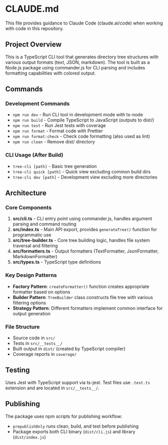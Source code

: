 # CLAUDE.md

This file provides guidance to Claude Code (claude.ai/code) when working with code in this repository.

## Project Overview

This is a TypeScript CLI tool that generates directory tree structures with various output formats (text, JSON, markdown). The tool is built as a Node.js package using commander.js for CLI parsing and includes formatting capabilities with colored output.

## Commands

### Development Commands

- `npm run dev` - Run CLI tool in development mode with ts-node
- `npm run build` - Compile TypeScript to JavaScript (outputs to dist/)
- `npm run test` - Run Jest tests with coverage
- `npm run format` - Format code with Prettier
- `npm run format:check` - Check code formatting (also used as lint)
- `npm run clean` - Remove dist/ directory

### CLI Usage (After Build)

- `tree-cli [path]` - Basic tree generation
- `tree-cli quick [path]` - Quick view excluding common build dirs
- `tree-cli dev [path]` - Development view excluding more directories

## Architecture

### Core Components

1. **src/cli.ts** - CLI entry point using commander.js, handles argument parsing and command routing
2. **src/index.ts** - Main API export, provides `generateTree()` function for programmatic use
3. **src/tree-builder.ts** - Core tree building logic, handles file system traversal and filtering
4. **src/formatters.ts** - Output formatters (TextFormatter, JsonFormatter, MarkdownFormatter)
5. **src/types.ts** - TypeScript type definitions

### Key Design Patterns

- **Factory Pattern**: `createFormatter()` function creates appropriate formatter based on options
- **Builder Pattern**: `TreeBuilder` class constructs file tree with various filtering options
- **Strategy Pattern**: Different formatters implement common interface for output generation

### File Structure

- Source code in `src/`
- Tests in `src/__tests__/`
- Built output in `dist/` (created by TypeScript compiler)
- Coverage reports in `coverage/`

## Testing

Uses Jest with TypeScript support via ts-jest. Test files use `.test.ts` extension and are located in `src/__tests__/`.

## Publishing

The package uses npm scripts for publishing workflow:

- `prepublishOnly` runs clean, build, and test before publishing
- Package exports both CLI binary (`dist/cli.js`) and library (`dist/index.js`)
